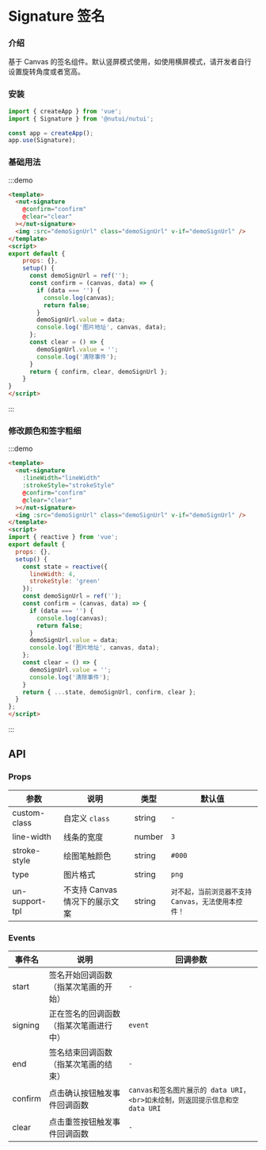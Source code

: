 #  Signature 签名

### 介绍
    
基于 Canvas 的签名组件。默认竖屏模式使用，如使用横屏模式，请开发者自行设置旋转角度或者宽高。
    
### 安装

``` javascript
import { createApp } from 'vue';
import { Signature } from '@nutui/nutui';

const app = createApp();
app.use(Signature);
```
    
### 基础用法

:::demo

```html
<template>
  <nut-signature  
    @confirm="confirm" 
    @clear="clear"
  ></nut-signature>
  <img :src="demoSignUrl" class="demoSignUrl" v-if="demoSignUrl" />
</template>
<script>
export default {
    props: {},
    setup() {
      const demoSignUrl = ref('');
      const confirm = (canvas, data) => {
        if (data === '') {
          console.log(canvas);
          return false;
        }
        demoSignUrl.value = data;
        console.log('图片地址', canvas, data);
      };
      const clear = () => {
        demoSignUrl.value = '';
        console.log('清除事件');
      }
      return { confirm, clear, demoSignUrl };
    }
}
</script>
```
:::
### 修改颜色和签字粗细

:::demo

```html
<template>
  <nut-signature  
    :lineWidth="lineWidth" 
    :strokeStyle="strokeStyle"
    @confirm="confirm" 
    @clear="clear"
  ></nut-signature>
  <img :src="demoSignUrl" class="demoSignUrl" v-if="demoSignUrl" />
</template>
<script>
import { reactive } from 'vue';
export default {
  props: {},
  setup() {
    const state = reactive({
      lineWidth: 4,
      strokeStyle: 'green'
    });
    const demoSignUrl = ref('');
    const confirm = (canvas, data) => {
      if (data === '') {
        console.log(canvas);
        return false;
      }
      demoSignUrl.value = data;
      console.log('图片地址', canvas, data);
    };
    const clear = () => {
      demoSignUrl.value = '';
      console.log('清除事件');
    }
    return { ...state, demoSignUrl, confirm, clear };
  }
};
</script>

```
:::  
## API
    
### Props
    
| 参数 | 说明 | 类型 | 默认值
|----- | ----- | ----- | ----- 
| custom-class | 自定义 `class` | string | `-`
| line-width | 线条的宽度 | number | `3`
| stroke-style | 绘图笔触颜色 | string | `#000`
| type | 图片格式 | string | `png`
| un-support-tpl | 不支持 Canvas 情况下的展示文案 | string | `对不起，当前浏览器不支持Canvas，无法使用本控件！`

### Events

| 事件名 | 说明 | 回调参数 
|----- | ----- | ----- 
| start | 签名开始回调函数（指某次笔画的开始） | `-`
| signing | 正在签名的回调函数（指某次笔画进行中） | `event`
| end | 签名结束回调函数（指某次笔画的结束）| `-`
| confirm | 点击确认按钮触发事件回调函数 | `canvas和签名图片展示的 data URI，<br>如未绘制，则返回提示信息和空 data URI`
| clear | 点击重签按钮触发事件回调函数 | `-`
